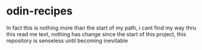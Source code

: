 # odin-recipes 
In fact this is nothing more than the start of my path, i cant 
find my way thru this read me text, nothing has change since the start of this project, this repository is senseless until becoming inevitable
